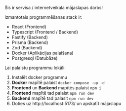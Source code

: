 Šis ir servisa / internetveikala mājaslapas darbs!

Izmantotais programmēšanas stack ir:

- React (Frontend)
- Typescript (Frontend / Backend)
- Fastify (Backend)
- Prisma (Backend)
- Zod (Backend)
- Docker (Aplikācijas palaišana)
- Postgresql (Datubāze)

Lai palaistu programmu lokāli:

1. Instalēt docker programmu
2. <b>Docker</b> mapītē palaist ```docker compose -up -d```
3. <b>Frontend</b> un <b>Backend</b> mapītēs palaist ```npm i```
4. <b>Frontend</b> mapītē tad palaist ```npm run dev```
5. <b>Backend</b> mapītē tad palasit ```npm run dev```
6. Doties uz http://localhost:5173/ un apskatīt mājaslapu